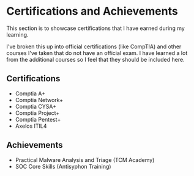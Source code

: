 Certifications and Achievements
===============================

This section is to showcase certifications that I have earned during my learning. 

I've broken this up into official certifications (like CompTIA) and other courses I've taken that do not have an official exam. I have learned a lot from the additional courses so I feel that they should be included here.

## Certifications

- Comptia A+
- Comptia Network+
- Comptia CYSA+
- Comptia Project+
- Comptia Pentest+
- Axelos ITIL4

## Achievements

- Practical Malware Analysis and Triage (TCM Academy)
- SOC Core Skills (Antisyphon Training)
